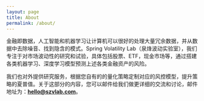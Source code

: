 ```yaml
---
layout: page
title: About
permalink: /about/
---
```








金融即数据，人工智能和机器学习让计算机可以很好的处理大量冗余数据，并从数据中去除噪音、找到隐含的模式。Spring Volatility Lab（泉烽波动实验室），我们专注于对市场波动性的研究和试验，具体包括股票、ETF，现金市场等，通过搭建各类机器学习、深度学习模型预测上述各类金融资产的风险。








我们也对外提供研究服务，根据您自有的的量化策略定制对应的风控模型，提升策略的夏普值。关于这部分的内容，您可以邮件给我们做更详细的交流和讨论，邮件地址为：**<hello@szvlab.com>**。
